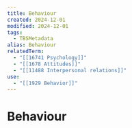 ```yaml
---
title: Behaviour
created: 2024-12-01
modified: 2024-12-01
tags:
  - TBSMetadata
alias: Behaviour
relatedTerm:
  - "[[16741 Psychology]]"
  - "[[1678 Attitudes]]"
  - "[[11488 Interpersonal relations]]"
use:
  - "[[1929 Behavior]]"
---
```

# Behaviour

